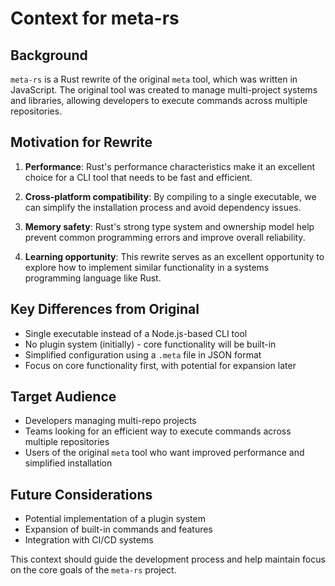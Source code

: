 # Context for meta-rs

## Background

`meta-rs` is a Rust rewrite of the original `meta` tool, which was written in JavaScript. The original tool was created to manage multi-project systems and libraries, allowing developers to execute commands across multiple repositories.

## Motivation for Rewrite

1. **Performance**: Rust's performance characteristics make it an excellent choice for a CLI tool that needs to be fast and efficient.

2. **Cross-platform compatibility**: By compiling to a single executable, we can simplify the installation process and avoid dependency issues.

3. **Memory safety**: Rust's strong type system and ownership model help prevent common programming errors and improve overall reliability.

4. **Learning opportunity**: This rewrite serves as an excellent opportunity to explore how to implement similar functionality in a systems programming language like Rust.

## Key Differences from Original

- Single executable instead of a Node.js-based CLI tool
- No plugin system (initially) - core functionality will be built-in
- Simplified configuration using a `.meta` file in JSON format
- Focus on core functionality first, with potential for expansion later

## Target Audience

- Developers managing multi-repo projects
- Teams looking for an efficient way to execute commands across multiple repositories
- Users of the original `meta` tool who want improved performance and simplified installation

## Future Considerations

- Potential implementation of a plugin system
- Expansion of built-in commands and features
- Integration with CI/CD systems

This context should guide the development process and help maintain focus on the core goals of the `meta-rs` project.
